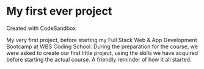 # My first ever project
Created with CodeSandbox

My very first project, before starting my Full Stack Web & App Development Bootcamp at WBS Coding School. During the preparation for the course, we were asked to create our first little project, using the skills we have acquired before starting the actual course. A friendly reminder of how it all started. 
